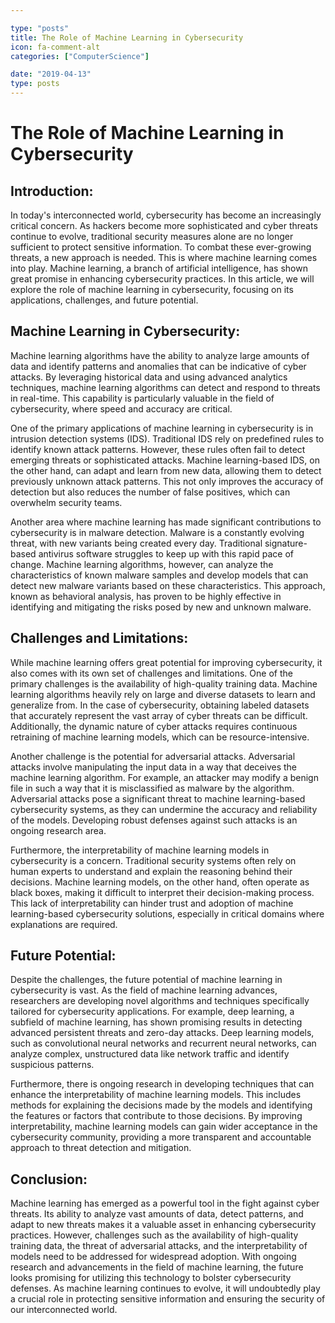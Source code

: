 ```yaml
---

type: "posts"
title: The Role of Machine Learning in Cybersecurity
icon: fa-comment-alt
categories: ["ComputerScience"]

date: "2019-04-13"
type: posts
---
```





# The Role of Machine Learning in Cybersecurity

## Introduction:

In today's interconnected world, cybersecurity has become an increasingly critical concern. As hackers become more sophisticated and cyber threats continue to evolve, traditional security measures alone are no longer sufficient to protect sensitive information. To combat these ever-growing threats, a new approach is needed. This is where machine learning comes into play. Machine learning, a branch of artificial intelligence, has shown great promise in enhancing cybersecurity practices. In this article, we will explore the role of machine learning in cybersecurity, focusing on its applications, challenges, and future potential.

## Machine Learning in Cybersecurity:

Machine learning algorithms have the ability to analyze large amounts of data and identify patterns and anomalies that can be indicative of cyber attacks. By leveraging historical data and using advanced analytics techniques, machine learning algorithms can detect and respond to threats in real-time. This capability is particularly valuable in the field of cybersecurity, where speed and accuracy are critical.

One of the primary applications of machine learning in cybersecurity is in intrusion detection systems (IDS). Traditional IDS rely on predefined rules to identify known attack patterns. However, these rules often fail to detect emerging threats or sophisticated attacks. Machine learning-based IDS, on the other hand, can adapt and learn from new data, allowing them to detect previously unknown attack patterns. This not only improves the accuracy of detection but also reduces the number of false positives, which can overwhelm security teams.

Another area where machine learning has made significant contributions to cybersecurity is in malware detection. Malware is a constantly evolving threat, with new variants being created every day. Traditional signature-based antivirus software struggles to keep up with this rapid pace of change. Machine learning algorithms, however, can analyze the characteristics of known malware samples and develop models that can detect new malware variants based on these characteristics. This approach, known as behavioral analysis, has proven to be highly effective in identifying and mitigating the risks posed by new and unknown malware.

## Challenges and Limitations:

While machine learning offers great potential for improving cybersecurity, it also comes with its own set of challenges and limitations. One of the primary challenges is the availability of high-quality training data. Machine learning algorithms heavily rely on large and diverse datasets to learn and generalize from. In the case of cybersecurity, obtaining labeled datasets that accurately represent the vast array of cyber threats can be difficult. Additionally, the dynamic nature of cyber attacks requires continuous retraining of machine learning models, which can be resource-intensive.

Another challenge is the potential for adversarial attacks. Adversarial attacks involve manipulating the input data in a way that deceives the machine learning algorithm. For example, an attacker may modify a benign file in such a way that it is misclassified as malware by the algorithm. Adversarial attacks pose a significant threat to machine learning-based cybersecurity systems, as they can undermine the accuracy and reliability of the models. Developing robust defenses against such attacks is an ongoing research area.

Furthermore, the interpretability of machine learning models in cybersecurity is a concern. Traditional security systems often rely on human experts to understand and explain the reasoning behind their decisions. Machine learning models, on the other hand, often operate as black boxes, making it difficult to interpret their decision-making process. This lack of interpretability can hinder trust and adoption of machine learning-based cybersecurity solutions, especially in critical domains where explanations are required.

## Future Potential:

Despite the challenges, the future potential of machine learning in cybersecurity is vast. As the field of machine learning advances, researchers are developing novel algorithms and techniques specifically tailored for cybersecurity applications. For example, deep learning, a subfield of machine learning, has shown promising results in detecting advanced persistent threats and zero-day attacks. Deep learning models, such as convolutional neural networks and recurrent neural networks, can analyze complex, unstructured data like network traffic and identify suspicious patterns.

Furthermore, there is ongoing research in developing techniques that can enhance the interpretability of machine learning models. This includes methods for explaining the decisions made by the models and identifying the features or factors that contribute to those decisions. By improving interpretability, machine learning models can gain wider acceptance in the cybersecurity community, providing a more transparent and accountable approach to threat detection and mitigation.

## Conclusion:

Machine learning has emerged as a powerful tool in the fight against cyber threats. Its ability to analyze vast amounts of data, detect patterns, and adapt to new threats makes it a valuable asset in enhancing cybersecurity practices. However, challenges such as the availability of high-quality training data, the threat of adversarial attacks, and the interpretability of models need to be addressed for widespread adoption. With ongoing research and advancements in the field of machine learning, the future looks promising for utilizing this technology to bolster cybersecurity defenses. As machine learning continues to evolve, it will undoubtedly play a crucial role in protecting sensitive information and ensuring the security of our interconnected world.